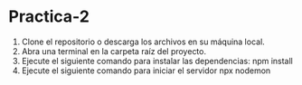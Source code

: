 # Practica-2
1. Clone el repositorio o descarga los archivos en su máquina local.
2. Abra una terminal en la carpeta raíz del proyecto.
3. Ejecute el siguiente comando para instalar las dependencias:
npm install
4. Ejecute el siguiente comando para iniciar el servidor
npx nodemon
